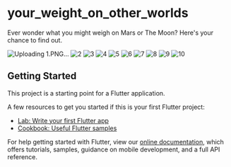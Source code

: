 # your_weight_on_other_worlds

Ever wonder what you might weigh on Mars or The Moon? Here's your chance to find out.

![Uploading 1.PNG…]()
![2](https://user-images.githubusercontent.com/65428639/133889307-8b25b16d-67b7-441d-a7e5-7d097c0f39d5.PNG)
![3](https://user-images.githubusercontent.com/65428639/133889309-5a18c81f-67c1-429e-bbbe-3b7cfc9c166c.PNG)
![4](https://user-images.githubusercontent.com/65428639/133889312-83691449-aab5-4660-8a12-0d70c0c5d1ba.PNG)
![5](https://user-images.githubusercontent.com/65428639/133889313-831e0dcb-2275-4909-b7f8-3392e5234c3f.PNG)
![6](https://user-images.githubusercontent.com/65428639/133889319-2a91c0cf-c6c0-40c9-86ca-191adf5fe0e1.PNG)
![7](https://user-images.githubusercontent.com/65428639/133889322-cdc8fad9-96b7-4ed6-9792-036c4489b896.PNG)
![8](https://user-images.githubusercontent.com/65428639/133889325-e6884670-09b7-4f1f-a330-221973b6353c.PNG)
![9](https://user-images.githubusercontent.com/65428639/133889327-bbf66c65-b772-4532-adf5-583724553a25.PNG)
![10](https://user-images.githubusercontent.com/65428639/133889328-baa33113-f5c8-4ad9-99da-8bdaecdc37dd.PNG)


## Getting Started

This project is a starting point for a Flutter application.

A few resources to get you started if this is your first Flutter project:

- [Lab: Write your first Flutter app](https://flutter.dev/docs/get-started/codelab)
- [Cookbook: Useful Flutter samples](https://flutter.dev/docs/cookbook)

For help getting started with Flutter, view our
[online documentation](https://flutter.dev/docs), which offers tutorials,
samples, guidance on mobile development, and a full API reference.
